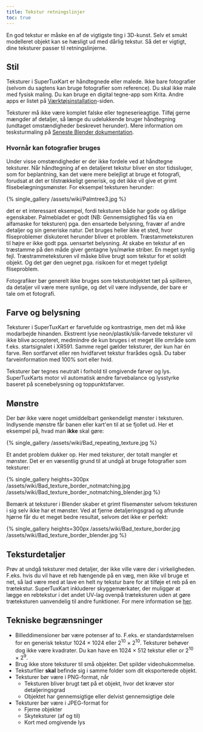 ```yaml
---
title: Tekstur retningslinjer
toc: true
---
```

En god tekstur er måske en af de vigtigste ting i 3D-kunst. Selv et smukt modelleret objekt kan se hæsligt ud med dårlig tekstur. Så det er vigtigt, dine teksturer passer til retningslinjerne.

## Stil

Teksturer i SuperTuxKart er håndtegnede eller malede. Ikke bare fotografier (selvom du sagtens kan bruge fotografier som reference). Du skal ikke male med fysisk maling. Du kan bruge en digital tegne-app som Krita. Andre apps er listet på [Værktøjsinstallation](Installing_Tools)-siden. 

Teksturer må ikke være komplet falske eller tegneserieagtige. Tilføj gerne mængder af detaljer, så længe du udelukkende bruger håndtegning (undtaget omstændigheder beskrevet herunder). Mere information om tesksturmaling på [Seneste Blender dokumentation](https://docs.blender.org/manual/en/latest/sculpt_paint/texture_paint/index.html).

### Hvornår kan fotografier bruges

Under visse omstændigheder er der ikke fordele ved at håndtegne teksturer. Når håndtegning af en detaljeret tekstur bliver en stor tidssluger, som for beplantning, kan det være mere belejligt at bruge et fotografi, forudsat at det er tilstrækkeligt generisk, og det ikke vil give et grimt flisebelægningsmønster. For eksempel teksturen herunder:

{% single_gallery /assets/wiki/Palmtree3.jpg %}

det er et interessant eksempel, fordi teksturen både har gode og dårlige egenskaber. Palmebladet er godt (NB: Gennemsigtighed fås via en alfamaske for teksturen) pga. den ensartede belysning, fravær af andre detaljer og sin generiske natur. Det bruges heller ikke et sted, hvor fliseproblemer diskuteret herunder bliver et problem. Træstammeteksturen til højre er ikke godt pga. uensartet belysning. At skabe en tekstur af en træstamme på den måde giver gentagne lys/mørke striber. En meget synlig fejl. Træstrammeteksturen vil måske blive brugt som tekstur for et solidt objekt. Og det gør den uegnet pga. risikoen for et meget tydeligt fliseproblem.

Fotografiker bør generelt ikke bruges som teksturobjektet tæt på spilleren, da detaljer vil være mere synlige, og det vil være indlysende, der bare er tale om et fotografi.

## Farve og belysning

Teksturer i SuperTuxKart er farvefulde og kontrastrige, men det må ikke modarbejde hinanden. Ekstremt lyse neon/plastik/slik-farvede teksturer vil ikke blive accepteret, medmindre de kun bruges i et meget lille område som f.eks. startsignalet i XR591. Samme regel gælder teksturer, der kun har én farve. Ren sortfarvet eller ren hvidfarvet tekstur frarådes også. Du taber farveinformation med 100% sort eller hvid.

Teksturer bør tegnes neutralt i forhold til omgivende farver og lys. SuperTuxKarts motor vil automatisk ændre farvebalance og lysstyrke baseret på scenebelysning og toppunktsfarver.

## Mønstre

Der bør ikke være noget umiddelbart genkendeligt mønster i teksturen. Indlysende mønstre får banen eller kart'en til at se fjollet ud. Her et eksempel på, hvad man **ikke** skal gøre:

{% single_gallery /assets/wiki/Bad_repeating_texture.jpg %}

Et andet problem dukker op. Her med teksturer, der totalt mangler et mønster. Det er en væsentlig grund til at undgå at bruge fotografier som teksturer:

{% single_gallery heights=300px
/assets/wiki/Bad_texture_border_notmatching.jpg
/assets/wiki/Bad_texture_border_notmatching_blender.jpg
%}

Bemærk at teksturer i Blender skaber et grimt flisemønster selvom teksturen i sig selv ikke har et mønster. Ved at fjerne detaljeringsgrad og afrunde hjørne får du et meget bedre resultat, selvom det ikke er perfekt:

{% single_gallery heights=300px
/assets/wiki/Bad_texture_border.jpg
/assets/wiki/Bad_texture_border_blender.jpg
%}

## Teksturdetaljer

Prøv at undgå teksturer med detaljer, der ikke ville være der i virkeligheden. F.eks. hvis du vil have et reb hængende på en væg, men ikke vil bruge et net, så lad være med at lave en helt ny tekstur bare for at tilføje et reb på en trætekstur. SuperTuxKart inkluderer skyggemærkater, der muliggør at lægge en rebtekstur i det andet UV-lag ovenpå træteksturen uden at gøre træteksturen uanvendelig til andre funktioner. For mere information se [her](Texturing#Decals).

## Tekniske begrænsninger
* Billeddimensioner bør være potenser af to. F.eks. er standardstørrelsen for en generisk tekstur 1024 × 1024 eller 2<sup>10</sup> × 2<sup>10</sup>. Teksturer behøver dog ikke være kvadrater. Du kan have en 1024 × 512 tekstur eller or 2<sup>10</sup> × 2<sup>9</sup>.
* Brug ikke store teksturer til små objekter. Det spilder videohukommelse.
* Teksturfiler **skal** befinde sig i samme folder som dit eksporterede objekt.
* Teksturer bør være i PNG-format, når
    * Teksturen bliver brugt tæt på et objekt, hvor det kræver stor detaljeringsgrad
    * Objektet har gennemsigtige eller delvist gennemsigtige dele
* Teksturer bør være i JPEG-format for
    * Fjerne objekter
    * Skyteksturer (af og til)
    * Kort med omgivende lys
